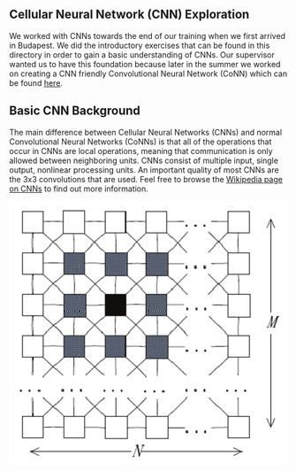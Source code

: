 ## Cellular Neural Network (CNN) Exploration

We worked with CNNs towards the end of our training when we first arrived in Budapest. We did the introductory exercises that can be found in this directory in order to gain a basic understanding of CNNs. Our supervisor wanted us to have this foundation because later in the summer we worked on creating a CNN friendly Convolutional Neural Network (CoNN) which can be found [here].

## Basic CNN Background

The main difference between Cellular Neural Networks (CNNs) and normal Convolutional Neural Networks (CoNNs) is that all of the operations that occur in CNNs are local operations, meaning that communication is only allowed between neighboring units. CNNs consist of multiple input, single output, nonlinear processing units. An important quality of most CNNs are the 3x3 convolutions that are used. Feel free to browse the [Wikipedia page on CNNs] to find out more information.


![CNNs](../pictures/cnns.png)


[here]: https://github.com/slancas1/budapest_research/tree/master/CNN_friendly_CoNN
[Wikipedia page on CNNs]: https://en.wikipedia.org/wiki/Cellular_neural_network
